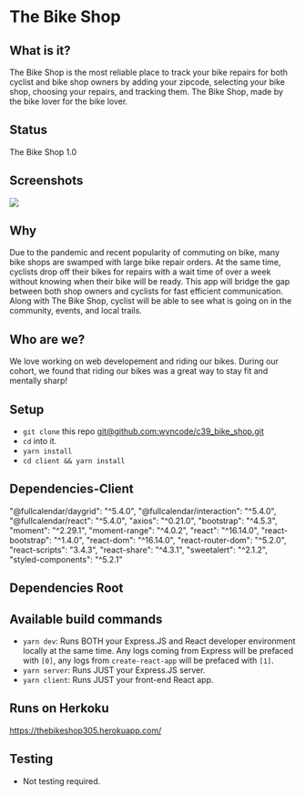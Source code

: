 # The Bike Shop

## What is it?

The Bike Shop is the most reliable place to track your bike repairs for both cyclist and bike shop owners by adding your zipcode, selecting your bike shop, choosing your repairs, and tracking them. The Bike Shop, made by the bike lover for the bike lover.

## Status

The Bike Shop 1.0

## Screenshots

![](https://i.imgur.com/UU6LzUj.jpg)

## Why

Due to the pandemic and recent popularity of commuting on bike, many bike shops are swamped with large bike repair orders. At the same time, cyclists drop off their bikes for repairs with a wait time of over a week without knowing when their bike will be ready. This app will bridge the gap between both shop owners and cyclists for fast efficient communication. Along with The Bike Shop, cyclist will be able to see what is going on in the community, events, and local trails.

## Who are we?

We love working on web developement and riding our bikes. During our cohort, we found that riding our bikes was a great way to stay fit and mentally sharp!

## Setup

- `git clone` this repo [git@github.com:wyncode/c39_bike_shop.git](https://github.com/wyncode/c39_bike_shop)
- `cd` into it.
- `yarn install`
- `cd client && yarn install`

## Dependencies-Client

"@fullcalendar/daygrid": "^5.4.0",
"@fullcalendar/interaction": "^5.4.0",
"@fullcalendar/react": "^5.4.0",
"axios": "^0.21.0",
"bootstrap": "^4.5.3",
"moment": "^2.29.1",
"moment-range": "^4.0.2",
"react": "^16.14.0",
"react-bootstrap": "^1.4.0",
"react-dom": "^16.14.0",
"react-router-dom": "^5.2.0",
"react-scripts": "3.4.3",
"react-share": "^4.3.1",
"sweetalert": "^2.1.2",
"styled-components": "^5.2.1"

## Dependencies Root

## Available build commands

- `yarn dev`: Runs BOTH your Express.JS and React developer environment locally at the same time. Any logs coming from Express will be prefaced with `[0]`, any logs from `create-react-app` will be prefaced with `[1]`.
- `yarn server`: Runs JUST your Express.JS server.
- `yarn client`: Runs JUST your front-end React app.

## Runs on Herkoku

https://thebikeshop305.herokuapp.com/

## Testing

- Not testing required.
